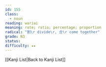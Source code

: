 ```yaml
---
id: 155
class:
  - noun
reading: wariai
meaning: rate; ratio; percentage; proportion
radical: "割\r divide\r, 合\r come together"
grade: N3
status:
difficulty: ★★
---
```

[[Kanji List|Back to Kanji List]]